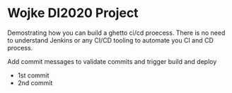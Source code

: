 # Wojke DI2020 Project

Demostrating how you can build a ghetto ci/cd proecess.
There is no need to understand Jenkins or any CI/CD tooling to automate you CI and CD process.


Add commit messages to validate commits and trigger build and deploy
- 1st commit
- 2nd commit
